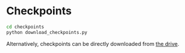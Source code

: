 # Checkpoints

```bash
cd checkpoints
python download_checkpoints.py
```

Alternatively, checkpoints can be directly downloaded from [the drive](https://drive.google.com/drive/folders/16jRpuhXWfgVd8Ch55b_ZEhrDFeSCU21y?usp=sharing).
